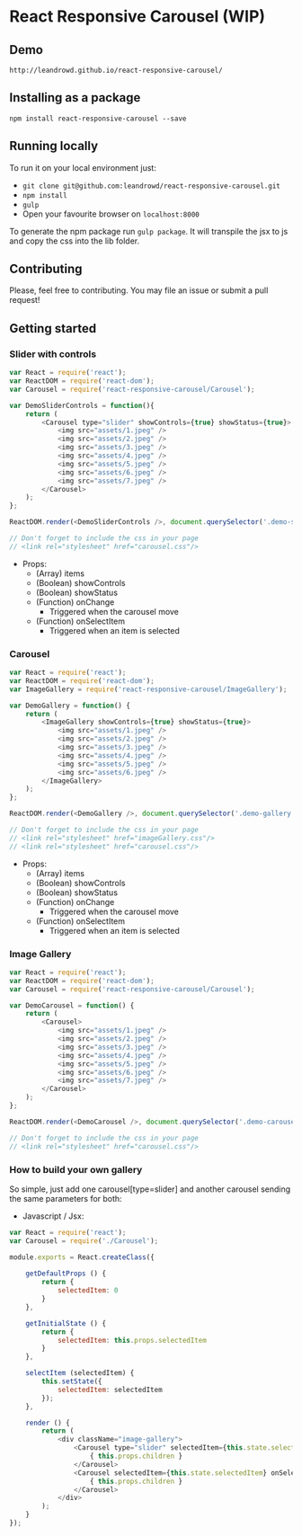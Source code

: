 # React Responsive Carousel (WIP)


## Demo
`http://leandrowd.github.io/react-responsive-carousel/`


## Installing as a package

`npm install react-responsive-carousel --save`


## Running locally

To run it on your local environment just: 

- `git clone git@github.com:leandrowd/react-responsive-carousel.git`
- `npm install`
- `gulp`
- Open your favourite browser on `localhost:8000`

To generate the npm package run `gulp package`. It will transpile the jsx to js and copy the css into the lib folder.


## Contributing

Please, feel free to contributing. You may file an issue or submit a pull request!


## Getting started

### Slider with controls

```javascript
var React = require('react');
var ReactDOM = require('react-dom');
var Carousel = require('react-responsive-carousel/Carousel');

var DemoSliderControls = function(){
	return (
		<Carousel type="slider" showControls={true} showStatus={true}>
			<img src="assets/1.jpeg" />
			<img src="assets/2.jpeg" />
			<img src="assets/3.jpeg" />
			<img src="assets/4.jpeg" />
			<img src="assets/5.jpeg" />
			<img src="assets/6.jpeg" />
			<img src="assets/7.jpeg" />
		</Carousel>
	);
};

ReactDOM.render(<DemoSliderControls />, document.querySelector('.demo-slider-controls'));

// Don't forget to include the css in your page 
// <link rel="stylesheet" href="carousel.css"/>
```

- Props: 
	- (Array) items
	- (Boolean) showControls
	- (Boolean) showStatus
	- (Function) onChange
		- Triggered when the carousel move
	- (Function) onSelectItem
		- Triggered when an item is selected


### Carousel

```javascript
var React = require('react');
var ReactDOM = require('react-dom');
var ImageGallery = require('react-responsive-carousel/ImageGallery');

var DemoGallery = function() {
	return (
		<ImageGallery showControls={true} showStatus={true}>
			<img src="assets/1.jpeg" />
			<img src="assets/2.jpeg" />
			<img src="assets/3.jpeg" />
			<img src="assets/4.jpeg" />
			<img src="assets/5.jpeg" />
			<img src="assets/6.jpeg" />
		</ImageGallery>
	);
};

ReactDOM.render(<DemoGallery />, document.querySelector('.demo-gallery'));

// Don't forget to include the css in your page
// <link rel="stylesheet" href="imageGallery.css"/>
// <link rel="stylesheet" href="carousel.css"/>
```

- Props: 
	- (Array) items
	- (Boolean) showControls
	- (Boolean) showStatus
	- (Function) onChange
		- Triggered when the carousel move
	- (Function) onSelectItem
		- Triggered when an item is selected



### Image Gallery

```javascript
var React = require('react');
var ReactDOM = require('react-dom');
var Carousel = require('react-responsive-carousel/Carousel');

var DemoCarousel = function() {
	return (
		<Carousel>
			<img src="assets/1.jpeg" />
			<img src="assets/2.jpeg" />
			<img src="assets/3.jpeg" />
			<img src="assets/4.jpeg" />
			<img src="assets/5.jpeg" />
			<img src="assets/6.jpeg" />
			<img src="assets/7.jpeg" />
		</Carousel>
	);
};

ReactDOM.render(<DemoCarousel />, document.querySelector('.demo-carousel'));

// Don't forget to include the css in your page
// <link rel="stylesheet" href="carousel.css"/>
```

### How to build your own gallery

So simple, just add one carousel[type=slider] and another carousel sending the same parameters for both:

- Javascript / Jsx:

```javascript
var React = require('react');
var Carousel = require('./Carousel');

module.exports = React.createClass({
	
	getDefaultProps () {
		return {
			selectedItem: 0
		}
	},

	getInitialState () {
		return {
			selectedItem: this.props.selectedItem
		}
	},

	selectItem (selectedItem) {
		this.setState({
			selectedItem: selectedItem
		});
	},

	render () {
		return (
			<div className="image-gallery">
				<Carousel type="slider" selectedItem={this.state.selectedItem} showControls={this.props.showControls} showStatus={this.props.showStatus} onChange={this.selectItem} onSelectItem={ this.selectItem }>
					{ this.props.children }
				</Carousel>
				<Carousel selectedItem={this.state.selectedItem} onSelectItem={ this.selectItem }>
					{ this.props.children }
				</Carousel>
			</div>
		);
	}
});
```

